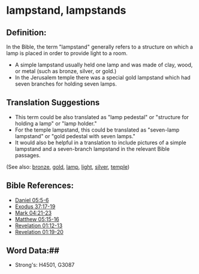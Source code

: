 # lampstand, lampstands #

## Definition: ##

In the Bible, the term "lampstand" generally refers to a structure on which a lamp is placed in order to provide light to a room.

* A simple lampstand usually held one lamp and was made of clay, wood, or metal (such as bronze, silver, or gold.)
* In the Jerusalem temple there was a special gold lampstand which had seven branches for holding seven lamps.

## Translation Suggestions ##

* This term could be also translated as "lamp pedestal" or "structure for holding a lamp" or "lamp holder."
* For the temple lampstand, this could be translated as "seven-lamp lampstand" or "gold pedestal with seven lamps."
* It would also be helpful in a translation to include pictures of a simple lampstand and a seven-branch lampstand in the relevant Bible passages.

(See also: [bronze](bronze.md), [gold](gold.md), [lamp](lamp.md), [light](light.md), [silver](silver.md), [temple](../kt/temple.md))

## Bible References: ##

* [Daniel 05:5-6](rc://en/tn/help/dan/05/05)
* [Exodus 37:17-19](rc://en/tn/help/exo/37/17)
* [Mark 04:21-23](rc://en/tn/help/mrk/04/21)
* [Matthew 05:15-16](rc://en/tn/help/mat/05/15)
* [Revelation 01:12-13](rc://en/tn/help/rev/01/12)
* [Revelation 01:19-20](rc://en/tn/help/rev/01/19)

## Word Data:##

* Strong's: H4501, G3087
